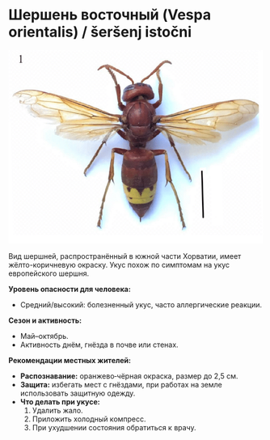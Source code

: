 # Шершень восточный (Vespa orientalis) / šeršenj istočni

![Шершень восточный](../images/Vespa_orientalis.jpg)

Вид шершней, распространённый в южной части Хорватии, имеет жёлто-коричневую окраску. Укус похож по симптомам на укус европейского шершня.

**Уровень опасности для человека:**
- Средний/высокий: болезненный укус, часто аллергические реакции.

**Сезон и активность:**
- Май–октябрь.
- Активность днём, гнёзда в почве или стенах.

**Рекомендации местных жителей:**
- **Распознавание:** оранжево‑чёрная окраска, размер до 2,5 см.
- **Защита:** избегать мест с гнёздами, при работах на земле использовать защитную одежду.
- **Что делать при укусе:**
  1. Удалить жало.
  2. Приложить холодный компресс.
  3. При ухудшении состояния обратиться к врачу.


